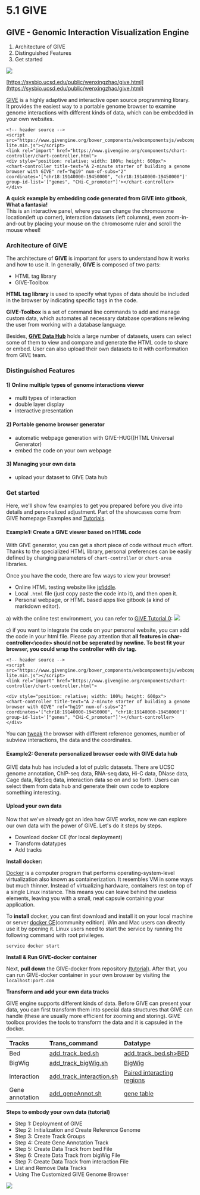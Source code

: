 # 5.1 GIVE

## GIVE - Genomic Interaction Visualization Engine

1. Architecture of GIVE 
2. Distinguished Features 
3. Get started 

![](../.gitbook/assets/2-minutes-show.gif)

[https://sysbio.ucsd.edu/public/wenxingzhao/give.html](https://sysbio.ucsd.edu/public/wenxingzhao/give.html)

[GIVE](https://zhong-lab-ucsd.github.io/GIVE_homepage/) is a highly adaptive and interactive open source programming library. It provides the easiest way to a portable genome browser to examine genome interactions with different kinds of data, which can be embedded in your own websites.

```markup
<!-- header source -->
<script src="https://www.givengine.org/bower_components/webcomponentsjs/webcomponents-lite.min.js"></script> 
<link rel="import" href="https://www.givengine.org/components/chart-controller/chart-controller.html">
<div style="position: relative; width: 100%; height: 600px">
<chart-controller title-text="A 2-minute starter of building a genome browser with GIVE" ref="hg19" num-of-subs="2" coordinates='["chr18:19140000-19450000", "chr18:19140000-19450000"]' group-id-list='["genes", "CHi-C_promoter"]'></chart-controller>
</div>
```

**A quick example by embedding code generated from GIVE into gitbook, What a fantasia!**   
This is an interactive panel, where you can change the chromosome location\(left up corner\), interaction datasets \(left columns\), even zoom-in-and-out by placing your mouse on the chromosome ruler and scroll the mouse wheel!

### Architecture of GIVE

The architecture of **GIVE** is important for users to understand how it works and how to use it. In generally, **GIVE** is composed of two parts:

* HTML tag library
* GIVE-Toolbox

**HTML tag library** is used to specify what types of data should be included in the browser by indicating specific tags in the code.

**GIVE-Toolbox** is a set of command line commands to add and manage custom data, which automates all necessary database operations relieving the user from working with a database language.

Besides, [**GIVE Data Hub**](https://www.givengine.org/give-data-hub.html) holds a large number of datasets, users can select some of them to view and compare and generate the HTML code to share or embed. User can also upload their own datasets to it with conformation from GIVE team.

### Distinguished Features

#### 1\) Online multiple types of genome interactions viewer

* multi types of interaction
* double layer display
* interactive presentation

#### 2\) Portable genome browser generator

* automatic webpage generation with GIVE-HUG\(\(HTML Universal Generator\)
* embed the code on your own webpage 

#### 3\) Managing your own data

* upload your dataset to GIVE Data hub

### Get started

Here, we'll show few examples to get you prepared before you dive into details and personalized adjustment. Part of the showcases come from GIVE homepage Examples and [Tutorials](https://github.com/Zhong-Lab-UCSD/Genomic-Interactive-Visualization-Engine/tree/master/tutorials).

#### Example1: Create a GIVE viewer based on HTML code

With GIVE generator, you can get a short piece of code without much effort. Thanks to the specialized HTML library, personal preferences can be easily defined by changing parameters of `chart-controller` or `chart-area` libraries.

Once you have the code, there are few ways to view your browser!

* Online HTML testing website like [jsfiddle](https://jsfiddle.net/).
* Local `.html` file \(just copy paste the code into it\), and then open it.
* Personal webpage, or HTML based apps like gitbook \(a kind of markdown editor\). 

a\) with the online test environment, you can refer to [GIVE Tutorial 0](https://github.com/Zhong-Lab-UCSD/Genomic-Interactive-Visualization-Engine/blob/master/tutorials/0-shortexample.md): ![](/assets/2-minutes-show.gif)

c\) if you want to integrate the code on your personal website, you can add the code in your html file. Please pay attention that **all features in char-controller&lt;\code&gt; should not be seperated by newline. To best fit your browser, you could wrap the controller with div tag.**

```text
<!-- header source -->
<script src="https://www.givengine.org/bower_components/webcomponentsjs/webcomponents-lite.min.js"></script> 
<link rel="import" href="https://www.givengine.org/components/chart-controller/chart-controller.html">

<div style="position: relative; width: 100%; height: 600px">
<chart-controller title-text="A 2-minute starter of building a genome browser with GIVE" ref="hg19" num-of-subs="2" coordinates='["chr18:19140000-19450000", "chr18:19140000-19450000"]' group-id-list='["genes", "CHi-C_promoter"]'></chart-controller>
</div>
```

You can [tweak](https://github.com/Zhong-Lab-UCSD/Genomic-Interactive-Visualization-Engine/blob/master/tutorials/1.2-html-tweak.md) the browser with different reference genomes, number of subview interactions, the data and the coordinates.

#### Example2: Generate personalized browser code with GIVE data hub

GIVE data hub has included a lot of public datasets. There are UCSC genome annotation, ChIP-seq data, RNA-seq data, Hi-C data, DNase data, Cage data, RipSeq data, interaction data so on and so forth. Users can select them from data hub and generate their own code to explore something interesting.

#### Upload your own data

Now that we've already got an idea how GIVE works, now we can explore our own data with the power of GIVE. Let's do it steps by steps.

* Download docker CE \(for local deployment\)
* Transform datatypes 
* Add tracks

**Install docker:**

[Docker](https://www.docker.com) is a computer program that performs operating-system-level virtualization also known as containerization. It resembles VM in some ways but much thinner. Instead of virtualizing hardware, containers rest on top of a single Linux instance. This means you can leave behind the useless elements, leaving you with a small, neat capsule containing your application.

To **install** docker, you can first download and install it on your local machine or server [docker CE](https://www.docker.com/community-edition)\(community edition\). Win and Mac users can directly use it by opening it. Linux users need to start the service by running the following command with root privileges.

```text
service docker start
```

**Install & Run GIVE-docker container**

Next, **pull down** the GIVE-docker from repository [\(tutorial\)](https://github.com/Zhong-Lab-UCSD/Genomic-Interactive-Visualization-Engine/blob/master/tutorials/2.1-GIVE-Docker.md#essential-tips-for-adding-data-to-give-container). After that, you can run GIVE-docker container in your own browser by visiting the `localhost:port.com`

**Transform and add your own data tracks**

GIVE engine supports different kinds of data. Before GIVE can present your data, you can first transform them into special data structures that GIVE can handle \(these are usually more efficient for zooming and storing\). GIVE toolbox provides the tools to transform the data and it is capsuled in the docker.

| Tracks | Trans\_command | Datatype |
| :--- | :--- | :--- |
| Bed | [add\_track\_bed.sh](https://github.com/Zhong-Lab-UCSD/Genomic-Interactive-Visualization-Engine/blob/master/manuals/3.1-GIVE-Toolbox-usages.md#4-add_track_bedsh) | [add\_track\_bed.sh&gt;BED](https://github.com/Zhong-Lab-UCSD/Genomic-Interactive-Visualization-Engine/blob/master/manuals/4.1-bed.md) |
| BigWig | [add\_track\_bigWig.sh](https://github.com/Zhong-Lab-UCSD/Genomic-Interactive-Visualization-Engine/blob/master/manuals/3.1-GIVE-Toolbox-usages.md#5-add_track_bigwigsh) | [BigWig](https://github.com/Zhong-Lab-UCSD/Genomic-Interactive-Visualization-Engine/blob/master/manuals/4.2-bigwig.md) |
| Interaction | [add\_track\_interaction.sh](https://github.com/Zhong-Lab-UCSD/Genomic-Interactive-Visualization-Engine/blob/master/manuals/3.1-GIVE-Toolbox-usages.md#6-add_track_interactionsh) | [Paired interacting regions](https://github.com/Zhong-Lab-UCSD/Genomic-Interactive-Visualization-Engine/blob/master/manuals/4.3-interaction.md) |
| Gene annotation | [add\_geneAnnot.sh](https://github.com/Zhong-Lab-UCSD/Genomic-Interactive-Visualization-Engine/blob/master/manuals/3.1-GIVE-Toolbox-usages.md#3-add_geneannotsh) | [gene table](https://github.com/Zhong-Lab-UCSD/Genomic-Interactive-Visualization-Engine/blob/master/manuals/4.4-geneAnnotation.md) |

**Steps to embody your own data \(tutorial\)**

* Step 1: Deployment of GIVE
* Step 2: Initialization and Create Reference Genome
* Step 3: Create Track Groups
* Step 4: Create Gene Annotation Track
* Step 5: Create Data Track from bed File
* Step 6: Create Data Track from bigWig File
* Step 7: Create Data Track from interaction File
* List and Remove Data Tracks
* Using The Customized GIVE Genome Browser



![](/assets/datahub1.gif)

